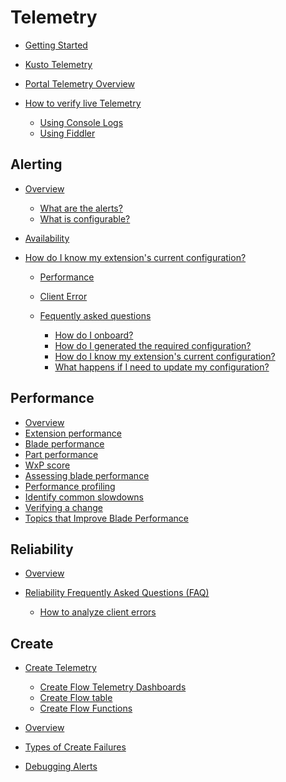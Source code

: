 
<a name="telemetry"></a>
# Telemetry

  * [Getting Started](portalfx-telemetry-getting-started.md#getting-started)

  * [Kusto Telemetry](portalfx-telemetry-kusto-databases.md#kusto-telemetry)

  * [Portal Telemetry Overview](portalfx-telemetry.md#portal-telemetry-overview)

  * [How to verify live Telemetry](portalfx-telemetry-live-telemetry.md#how-to-verify-live-telemetry)
    * [Using Console Logs](portalfx-telemetry-live-telemetry.md#using-console-logs)
    * [Using Fiddler](portalfx-telemetry-live-telemetry.md#using-fiddler)


<a name="telemetry-alerting"></a>
## Alerting

  * [Overview](portalfx-telemetry-alerting-overview.md#overview)
    * [What are the alerts?](portalfx-telemetry-alerting-overview.md#what-are-the-alerts)
    * [What is configurable?](portalfx-telemetry-alerting-overview.md#what-is-configurable)

  * [Availability](portalfx-telemetry-alerting-availability.md#availability)
* [How do I know my extension's current configuration?](portalfx-telemetry-alerting-availability.md#how-do-i-know-my-extension-s-current-configuration)

  * [Performance](portalfx-telemetry-alerting-performance.md#performance)

  * [Client Error](portalfx-telemetry-alerting-error-messages.md#client-error)

  * [Fequently asked questions](portalfx-telemetry-alerting-faq.md#fequently-asked-questions)
    * [How do I onboard?](portalfx-telemetry-alerting-faq.md#how-do-i-onboard)
    * [How do I generated the required configuration?](portalfx-telemetry-alerting-faq.md#how-do-i-generated-the-required-configuration)
    * [How do I know my extension's current configuration?](portalfx-telemetry-alerting-faq.md#how-do-i-know-my-extension-s-current-configuration)
    * [What happens if I need to update my configuration?](portalfx-telemetry-alerting-faq.md#what-happens-if-i-need-to-update-my-configuration)


<a name="telemetry-performance"></a>
## Performance

  * [Overview](portalfx-performance-overview.md#overview)
* [Extension performance](portalfx-performance-overview.md#extension-performance)
* [Blade performance](portalfx-performance-overview.md#blade-performance)
* [Part performance](portalfx-performance-overview.md#part-performance)
* [WxP score](portalfx-performance-overview.md#wxp-score)
* [Assessing blade performance](portalfx-performance-overview.md#assessing-blade-performance)
* [Performance profiling](portalfx-performance-overview.md#performance-profiling)
* [Identify common slowdowns](portalfx-performance-overview.md#identify-common-slowdowns)
* [Verifying a change](portalfx-performance-overview.md#verifying-a-change)
* [Topics that Improve Blade Performance](portalfx-performance-overview.md#topics-that-improve-blade-performance)


<a name="telemetry-reliability"></a>
## Reliability

  * [Overview](portalfx-reliability.md#overview)
* [Reliability Frequently Asked Questions (FAQ)](portalfx-reliability.md#reliability-frequently-asked-questions-faq)

  * [How to analyze client errors](portalfx-telemetry-extension-errors.md#how-to-analyze-client-errors)


<a name="telemetry-create"></a>
## Create

  * [Create Telemetry](portalfx-telemetry-create.md#create-telemetry)
    * [Create Flow Telemetry Dashboards](portalfx-telemetry-create.md#create-flow-telemetry-dashboards)
    * [Create Flow table](portalfx-telemetry-create.md#create-flow-table)
    * [Create Flow Functions](portalfx-telemetry-create.md#create-flow-functions)

  * [Overview](portalfx-create-troubleshooting.md#overview)
* [Types of Create Failures](portalfx-create-troubleshooting.md#types-of-create-failures)
* [Debugging Alerts](portalfx-create-troubleshooting.md#debugging-alerts)
